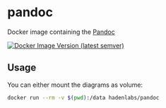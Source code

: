 # pandoc

Docker image containing the [Pandoc](https://github.com/jgm/pandoc)

[![Docker Image Version (latest semver)](https://img.shields.io/docker/v/hadenlabs/pandoc?sort=semver)](https://hub.docker.com/r/hadenlabs/pandoc)

## Usage

You can either mount the diagrams as volume:

```bash
docker run --rm -v $(pwd):/data hadenlabs/pandoc
```
